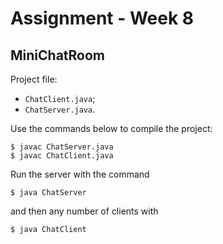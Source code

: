 Assignment - Week 8
===================

MiniChatRoom
------------

Project file:

 - `ChatClient.java`;
 - `ChatServer.java`.


Use the commands below to compile the project:

    $ javac ChatServer.java
    $ javac ChatClient.java

Run the server with the command

    $ java ChatServer

and then any number of clients with

    $ java ChatClient


